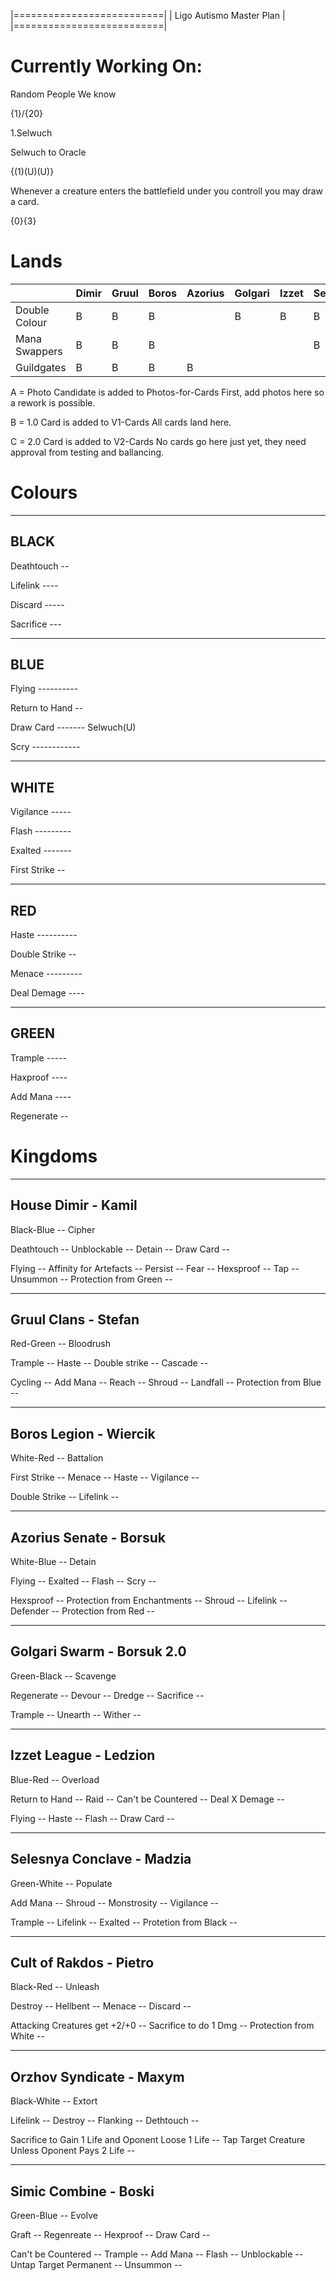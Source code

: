 |==========================|
| Ligo Autismo Master Plan |
|==========================|

Currently Working On:
=====================

Random People We know 

{1}/{20}

1.Selwuch

Selwuch to Oracle

{(1)(U)(U)}

Whenever a creature enters the battlefield under you controll you may draw a card.

{0}{3}

Lands
==========

|               |Dimir    |Gruul  |Boros  |Azorius        |Golgari        |Izzet  |Selesnya       |Rakdos |Orzov  |Simic  |
|---            |---      |---    |---    |---            |---            |---    |---            |---    |---    |---    |
|Double Colour  |B        |B      |B      |               |B              |B      |B              |B      |       |B      |
|Mana Swappers  |B        |B      |B      |               |               |       |B              |       |       |B      |
|Guildgates     |B        |B      |B      |B              |               |       |               |       |B      |B      |

A = Photo Candidate is added to Photos-for-Cards 
    First, add photos here so a rework is possible.

B = 1.0 Card is added to V1-Cards
    All cards land here.

C = 2.0 Card is added to V2-Cards
    No cards go here just yet, they need approval from testing and ballancing. 
    
Colours
==========

----------------
BLACK
----------------
Deathtouch -- 

Lifelink ---- 

Discard ----- 

Sacrifice --- 

----------------
BLUE
----------------
Flying ---------- 

Return to Hand -- 

Draw Card ------- Selwuch(U)

Scry ------------

----------------
WHITE
----------------

Vigilance -----

Flash --------- 

Exalted ------- 

First Strike -- 

----------------
RED
----------------

Haste ---------- 

Double Strike -- 

Menace --------- 

Deal Demage ----

----------------
GREEN
----------------
Trample ----- 

Haxproof ---- 

Add Mana ---- 

Regenerate -- 

Kingdoms
==========

----------
House Dimir - Kamil
----------
Black-Blue -- Cipher

Deathtouch -- Unblockable -- Detain -- Draw Card -- 

Flying -- Affinity for Artefacts -- Persist -- Fear -- Hexsproof -- Tap -- Unsummon -- Protection from Green -- 

----------
Gruul Clans - Stefan
----------
Red-Green -- Bloodrush 

Trample -- Haste -- Double strike -- Cascade -- 

Cycling -- Add Mana -- Reach -- Shroud -- Landfall -- Protection from Blue -- 

----------
Boros Legion - Wiercik
----------
White-Red -- Battalion 

First Strike -- Menace -- Haste -- Vigilance -- 

Double Strike -- Lifelink -- 

----------
Azorius Senate - Borsuk
----------
White-Blue -- Detain 

Flying -- Exalted -- Flash -- Scry -- 

Hexsproof -- Protection from Enchantments -- Shroud -- Lifelink -- Defender -- Protection from Red -- 

----------
Golgari Swarm - Borsuk 2.0
----------
Green-Black -- Scavenge 

Regenerate -- Devour -- Dredge -- Sacrifice -- 

Trample -- Unearth -- Wither -- 

----------
Izzet League - Ledzion
----------
Blue-Red -- Overload 

Return to Hand -- Raid -- Can't be Countered -- Deal X Demage -- 

Flying -- Haste -- Flash -- Draw Card -- 

----------
Selesnya Conclave - Madzia
----------
Green-White -- Populate 

Add Mana -- Shroud -- Monstrosity -- Vigilance -- 

Trample -- Lifelink -- Exalted -- Protetion from Black -- 

----------
Cult of Rakdos - Pietro
----------
Black-Red -- Unleash 

Destroy -- Hellbent -- Menace -- Discard -- 

Attacking Creatures get +2/+0 -- Sacrifice to do 1 Dmg -- Protection from White -- 

----------
Orzhov Syndicate - Maxym
----------
Black-White -- Extort 

Lifelink -- Destroy -- Flanking -- Dethtouch -- 

Sacrifice to Gain 1 Life and Oponent Loose 1 Life -- Tap Target Creature Unless Oponent Pays 2 Life -- 

----------
Simic Combine - Boski
----------
Green-Blue -- Evolve 

Graft -- Regenreate -- Hexproof -- Draw Card -- 

Can't be Countered -- Trample -- Add Mana -- Flash -- Unblockable -- Untap Target Permanent -- Unsummon -- 
